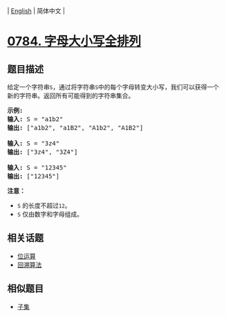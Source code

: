 
| [English](README_EN.md) | 简体中文 |
# [0784. 字母大小写全排列](https://leetcode-cn.com/problems/letter-case-permutation/)
## 题目描述
<p>给定一个字符串<code>S</code>，通过将字符串<code>S</code>中的每个字母转变大小写，我们可以获得一个新的字符串。返回所有可能得到的字符串集合。</p>

<pre>
<strong>示例:</strong>
<strong>输入:</strong> S = &quot;a1b2&quot;
<strong>输出:</strong> [&quot;a1b2&quot;, &quot;a1B2&quot;, &quot;A1b2&quot;, &quot;A1B2&quot;]

<strong>输入:</strong> S = &quot;3z4&quot;
<strong>输出:</strong> [&quot;3z4&quot;, &quot;3Z4&quot;]

<strong>输入:</strong> S = &quot;12345&quot;
<strong>输出:</strong> [&quot;12345&quot;]
</pre>

<p><strong>注意：</strong></p>

<ul>
	<li><code>S</code>&nbsp;的长度不超过<code>12</code>。</li>
	<li><code>S</code>&nbsp;仅由数字和字母组成。</li>
</ul>

## 相关话题
- [位运算](https://leetcode-cn.com/tag/bit-manipulation)
- [回溯算法](https://leetcode-cn.com/tag/backtracking)
## 相似题目
- [子集](../subsets/README.md)
